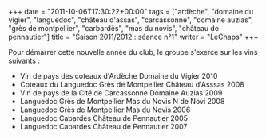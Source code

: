 +++
date = "2011-10-06T17:30:22+00:00"
tags = ["ardèche", "domaine du vigier", "languedoc", "château d'assas", "carcassonne", "domaine auzias", "grès de montpellier", "carbardès", "mas du novis", "château de pennautier"]
title = "Saison 2011/2012 : séance n°1"
writer = "LeChaps"
+++

Pour démarrer cette nouvelle année du club, le groupe s'exerce sur les vins suivants :

* Vin de pays des coteaux d'Ardèche Domaine du Vigier 2010
* Coteaux du Languedoc Grès de Montpellier Château d'Asssas 2008
* Vin de pays de la Cité de Carcassonne Domaine Auzias 2009
* Languedoc Grès de Montpellier Mas du Novis N de Novi 2008
* Languedoc Grès de Montpellier Mas du Novis 2006
* Languedoc Cabardès Château de Pennautier 2005
* Languedoc Cabardès Château de Pennautier 2007